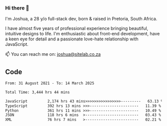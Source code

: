 ### Hi there 👋

I'm Joshua, a 28 y/o full-stack dev, born & raised in Pretoria, South Africa. 

I have almost five years of professional experience bringing beautiful, intuitive designs to life. I'm enthusiastic about front-end development, have a keen eye for detail and a passionate love-hate relationship with JavaScript.

📫 You can reach me on: joshua@sitelab.co.za

## **Code**

<!--START_SECTION:waka-->

```txt
From: 31 August 2021 - To: 14 March 2025

Total Time: 3,444 hrs 44 mins

JavaScript         2,174 hrs 43 mins>>>>>>>>>>>>>>>>---------   63.13 %
TypeScript         392 hrs 13 mins >>>----------------------   11.39 %
Python             361 hrs 11 mins >>>----------------------   10.49 %
JSON               118 hrs 6 mins  >------------------------   03.43 %
XML                76 hrs 7 mins   >------------------------   02.21 %
```

<!--END_SECTION:waka-->
